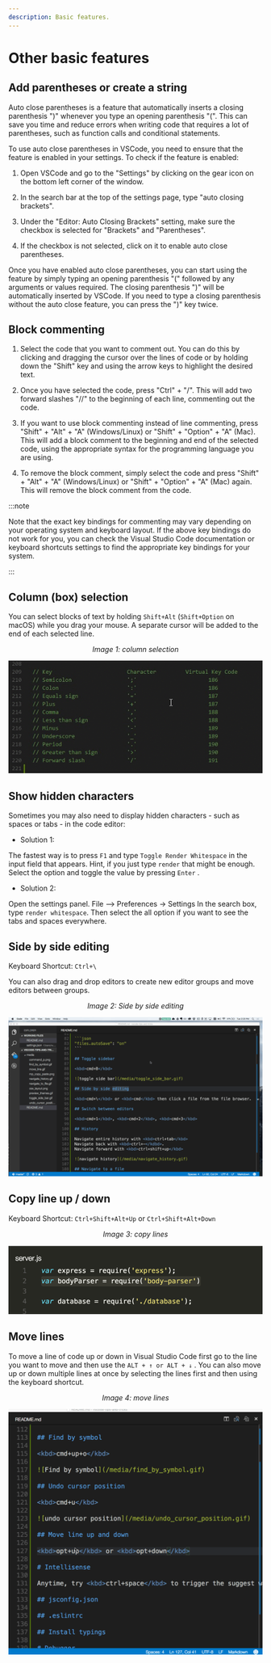 ```yaml
---
description: Basic features.
---
```


# Other basic features

## Add parentheses or create a string 

Auto close parentheses is a feature that automatically inserts a closing parenthesis ")" whenever you type an opening parenthesis "(". This can save you time and reduce errors when writing code that requires a lot of parentheses, such as function calls and conditional statements.

To use auto close parentheses in VSCode, you need to ensure that the feature is enabled in your settings. To check if the feature is enabled:

1. Open VSCode and go to the "Settings" by clicking on the gear icon on the bottom left corner of the window.

2. In the search bar at the top of the settings page, type "auto closing brackets".

3. Under the "Editor: Auto Closing Brackets" setting, make sure the checkbox is selected for "Brackets" and "Parentheses".

4. If the checkbox is not selected, click on it to enable auto close parentheses.

Once you have enabled auto close parentheses, you can start using the feature by simply typing an opening parenthesis "(" followed by any arguments or values required. The closing parenthesis ")" will be automatically inserted by VSCode. If you need to type a closing parenthesis without the auto close feature, you can press the ")" key twice.

## Block commenting

1. Select the code that you want to comment out. You can do this by clicking and dragging the cursor over the lines of code or by holding down the "Shift" key and using the arrow keys to highlight the desired text.

2. Once you have selected the code, press "Ctrl" + "/". This will add two forward slashes "//" to the beginning of each line, commenting out the code.

3. If you want to use block commenting instead of line commenting, press "Shift" + "Alt" + "A" (Windows/Linux) or "Shift" + "Option" + "A" (Mac). This will add a block comment to the beginning and end of the selected code, using the appropriate syntax for the programming language you are using.

4. To remove the block comment, simply select the code and press "Shift" + "Alt" + "A" (Windows/Linux) or "Shift" + "Option" + "A" (Mac) again. This will remove the block comment from the code.

:::note

Note that the exact key bindings for commenting may vary depending on your operating system and keyboard layout. If the above key bindings do not work for you, you can check the Visual Studio Code documentation or keyboard shortcuts settings to find the appropriate key bindings for your system.

:::

## Column (box) selection

You can select blocks of text by holding `Shift+Alt` (`Shift+Option` on macOS) while you drag your mouse. A separate cursor will be added to the end of each selected line.

<p align="center">
<i>Image 1: column selection </i>

![Example Problem](/img/editor/column.gif) 
</p>

## Show hidden characters

Sometimes you may also need to display hidden characters - such as spaces or tabs - in the code editor:

- Solution 1:

The fastest way is to press `F1` and type `Toggle Render Whitespace` in the input field that appears. Hint, if you just type `render` that might be enough. Select the option and toggle the value by pressing `Enter` . 

- Solution 2:

Open the settings panel. File --> Preferences -> Settings In the search box, type `render whitespace`. Then select the all option if you want to see the tabs and spaces everywhere.

## Side by side editing

Keyboard Shortcut: `Ctrl+\`

You can also drag and drop editors to create new editor groups and move editors between groups.

<p align="center">
<i>Image 2: Side by side editing </i>

![Example Problem](/img/editor/side.gif) 
</p>

## Copy line up / down

Keyboard Shortcut: `Ctrl+Shift+Alt+Up` or `Ctrl+Shift+Alt+Down`

<p align="center">
<i>Image 3: copy lines </i>

![Example Problem](/img/editor/copy.gif)
</p>

## Move lines

To move a line of code up or down in Visual Studio Code first go to the line you want to move and then use the `ALT + ↑ or ALT + ↓` . You can also move up or down multiple lines at once by selecting the lines first and then using the keyboard shortcut.

<p align="center">
<i>Image 4: move lines </i>

![Example Problem](/img/editor/move.gif)
</p>